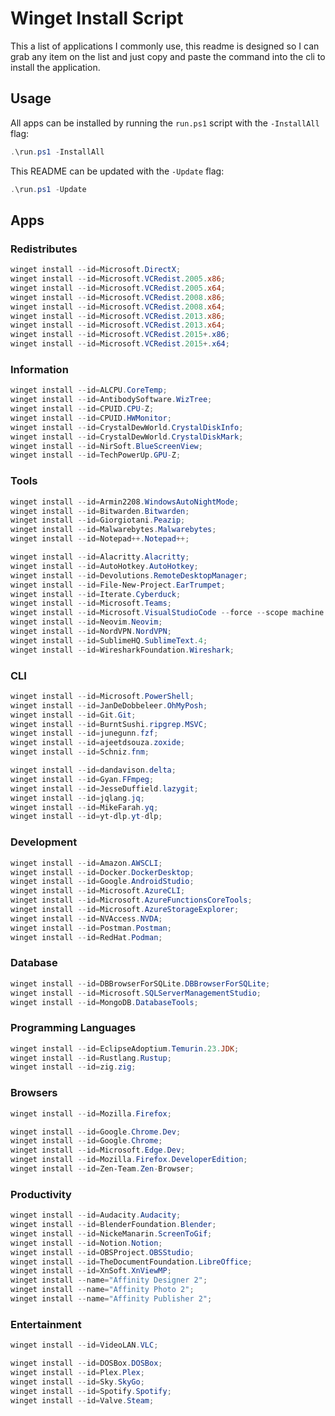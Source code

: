 # Winget Install Script

This a list of applications I commonly use, this readme is designed so I can grab any item on the list and just copy and paste the command into the cli to install the application.

## Usage

All apps can be installed by running the `run.ps1` script with the `-InstallAll` flag:

```ps1
.\run.ps1 -InstallAll
```

This README can be updated with the `-Update` flag:

```ps1
.\run.ps1 -Update
```

## Apps

### Redistributes

```ps1
winget install --id=Microsoft.DirectX;
winget install --id=Microsoft.VCRedist.2005.x86;
winget install --id=Microsoft.VCRedist.2005.x64;
winget install --id=Microsoft.VCRedist.2008.x86;
winget install --id=Microsoft.VCRedist.2008.x64;
winget install --id=Microsoft.VCRedist.2013.x86;
winget install --id=Microsoft.VCRedist.2013.x64;
winget install --id=Microsoft.VCRedist.2015+.x86;
winget install --id=Microsoft.VCRedist.2015+.x64;
```

### Information

```ps1
winget install --id=ALCPU.CoreTemp;
winget install --id=AntibodySoftware.WizTree;
winget install --id=CPUID.CPU-Z;
winget install --id=CPUID.HWMonitor;
winget install --id=CrystalDewWorld.CrystalDiskInfo;
winget install --id=CrystalDewWorld.CrystalDiskMark;
winget install --id=NirSoft.BlueScreenView;
winget install --id=TechPowerUp.GPU-Z;
```

### Tools

```ps1
winget install --id=Armin2208.WindowsAutoNightMode;
winget install --id=Bitwarden.Bitwarden;
winget install --id=Giorgiotani.Peazip;
winget install --id=Malwarebytes.Malwarebytes;
winget install --id=Notepad++.Notepad++;

winget install --id=Alacritty.Alacritty;
winget install --id=AutoHotkey.AutoHotkey;
winget install --id=Devolutions.RemoteDesktopManager;
winget install --id=File-New-Project.EarTrumpet;
winget install --id=Iterate.Cyberduck;
winget install --id=Microsoft.Teams;
winget install --id=Microsoft.VisualStudioCode --force --scope machine --override '/SILENT /SP- /MERGETASKS="!runcode,!desktopicon,addcontextmenufiles,addcontextmenufolders,associatewithfiles,addtopath"';
winget install --id=Neovim.Neovim;
winget install --id=NordVPN.NordVPN;
winget install --id=SublimeHQ.SublimeText.4;
winget install --id=WiresharkFoundation.Wireshark;
```

### CLI

```ps1
winget install --id=Microsoft.PowerShell;
winget install --id=JanDeDobbeleer.OhMyPosh;
winget install --id=Git.Git;
winget install --id=BurntSushi.ripgrep.MSVC;
winget install --id=junegunn.fzf;
winget install --id=ajeetdsouza.zoxide;
winget install --id=Schniz.fnm;

winget install --id=dandavison.delta;
winget install --id=Gyan.FFmpeg;
winget install --id=JesseDuffield.lazygit;
winget install --id=jqlang.jq;
winget install --id=MikeFarah.yq;
winget install --id=yt-dlp.yt-dlp;
```

### Development

```ps1
winget install --id=Amazon.AWSCLI;
winget install --id=Docker.DockerDesktop;
winget install --id=Google.AndroidStudio;
winget install --id=Microsoft.AzureCLI;
winget install --id=Microsoft.AzureFunctionsCoreTools;
winget install --id=Microsoft.AzureStorageExplorer;
winget install --id=NVAccess.NVDA;
winget install --id=Postman.Postman;
winget install --id=RedHat.Podman;
```

### Database

```ps1
winget install --id=DBBrowserForSQLite.DBBrowserForSQLite;
winget install --id=Microsoft.SQLServerManagementStudio;
winget install --id=MongoDB.DatabaseTools;
```

### Programming Languages

```ps1
winget install --id=EclipseAdoptium.Temurin.23.JDK;
winget install --id=Rustlang.Rustup;
winget install --id=zig.zig;
```

### Browsers

```ps1
winget install --id=Mozilla.Firefox;

winget install --id=Google.Chrome.Dev;
winget install --id=Google.Chrome;
winget install --id=Microsoft.Edge.Dev;
winget install --id=Mozilla.Firefox.DeveloperEdition;
winget install --id=Zen-Team.Zen-Browser;
```

### Productivity

```ps1
winget install --id=Audacity.Audacity;
winget install --id=BlenderFoundation.Blender;
winget install --id=NickeManarin.ScreenToGif;
winget install --id=Notion.Notion;
winget install --id=OBSProject.OBSStudio;
winget install --id=TheDocumentFoundation.LibreOffice;
winget install --id=XnSoft.XnViewMP;
winget install --name="Affinity Designer 2";
winget install --name="Affinity Photo 2";
winget install --name="Affinity Publisher 2";
```

### Entertainment

```ps1
winget install --id=VideoLAN.VLC;

winget install --id=DOSBox.DOSBox;
winget install --id=Plex.Plex;
winget install --id=Sky.SkyGo;
winget install --id=Spotify.Spotify;
winget install --id=Valve.Steam;
```

